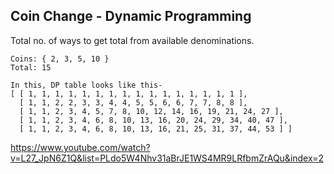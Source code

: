 ## Coin Change - Dynamic Programming
Total no. of ways to get total from available denominations.<br/>
```
Coins: { 2, 3, 5, 10 }
Total: 15
```
```
In this, DP table looks like this-
[ [ 1, 1, 1, 1, 1, 1, 1, 1, 1, 1, 1, 1, 1, 1, 1, 1 ],
  [ 1, 1, 2, 2, 3, 3, 4, 4, 5, 5, 6, 6, 7, 7, 8, 8 ],
  [ 1, 1, 2, 3, 4, 5, 7, 8, 10, 12, 14, 16, 19, 21, 24, 27 ],
  [ 1, 1, 2, 3, 4, 6, 8, 10, 13, 16, 20, 24, 29, 34, 40, 47 ],
  [ 1, 1, 2, 3, 4, 6, 8, 10, 13, 16, 21, 25, 31, 37, 44, 53 ] ]
```
https://www.youtube.com/watch?v=L27_JpN6Z1Q&list=PLdo5W4Nhv31aBrJE1WS4MR9LRfbmZrAQu&index=2